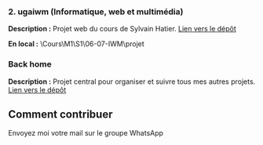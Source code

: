 ### 2. ugaiwm (Informatique, web et multimédia)

**Description :** Projet web du cours de Sylvain Hatier.
[Lien vers le dépôt](https://github.com/ugadavid/ugaiwm)

**En local :** \Cours\M1\S1\06-07-IWM\projet

### Back home

**Description :** Projet central pour organiser et suivre tous mes autres projets.
[Lien vers le dépôt](https://github.com/ugadavid/project-manager)

## Comment contribuer

Envoyez moi votre mail sur le groupe WhatsApp
